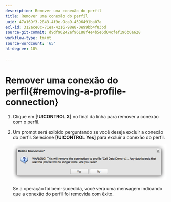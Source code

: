 ```yaml
---
description: Remover uma conexão do perfil
title: Remover uma conexão do perfil
uuid: 47a169f3-2843-4f9e-9ca9-4596491ba07a
exl-id: 312ace0c-71ea-4216-98e8-0e99bb4f83bd
source-git-commit: d9df90242ef96188f4e4b5e6d04cfef196b0a628
workflow-type: tm+mt
source-wordcount: '65'
ht-degree: 18%

---
```


# Remover uma conexão do perfil{#removing-a-profile-connection}

1. Clique em **[!UICONTROL X]** no final da linha para remover a conexão com o perfil.
1. Um prompt será exibido perguntando se você deseja excluir a conexão do perfil. Selecione **[!UICONTROL Yes]** para excluir a conexão do perfil.

   ![](assets/delete_connection.png)

   Se a operação foi bem-sucedida, você verá uma mensagem indicando que a conexão do perfil foi removida com êxito.
